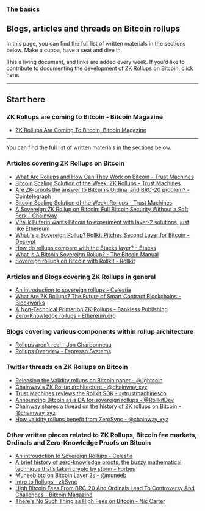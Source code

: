 ### The basics

## Blogs, articles and threads on Bitcoin rollups

In this page, you can find the full list of written materials in the sections below. Make a cuppa, have a seat and dive in.

This a living document, and links are added every week. If you'd like to contribute to documenting the development of ZK Rollups on Bitcoin, click here.

---

## Start here

### ZK Rollups are coming to Bitcoin - Bitcoin Magazine

- [ZK Rollups Are Coming To Bitcoin, Bitcoin Magazine](https://bitcoinmagazine.com/technical/zk-rollups-are-coming-to-bitcoin-heres-all-you-need-to-know#)

---

You can find the full list of written materials in the sections below.

### Articles covering ZK Rollups on Bitcoin

- [What Are Rollups and How Can They Work on Bitcoin - Trust Machines](https://trustmachines.co/learn/what-are-rollups-and-how-can-they-work-on-bitcoin/)
- [Bitcoin Scaling Solution of the Week: ZK Rollups - Trust Machines](https://trustmachines.co/blog/bitcoin-scaling-solution-of-the-week-zk-rollups/)
- [Are ZK-proofs the answer to Bitcoin’s Ordinal and BRC-20 problem? - Cointelegraph](https://cointelegraph.com/news/are-zk-proofs-the-answer-to-bitcoin-ordinal-and-brc-20-problem)
- [Bitcoin Scaling Solution of the Week: Rollups - Trust Machines](https://trustmachines.co/blog/bitcoin-scaling-solution-rollups/)
- [A Sovereign ZK Rollup on Bitcoin: Full Bitcoin Security Without a Soft Fork - Chainway](https://medium.com/@chainway_xyz/a-sovereign-zk-rollup-on-bitcoin-full-bitcoin-security-without-a-soft-fork-ca0389a0b658)
- [Vitalik Buterin wants Bitcoin to experiment with layer-2 solutions, just like Ethereum](https://cointelegraph.com/news/vitalik-buterin-wants-bitcoin-to-experiment-with-layer2-solutions-just-like-ethereum)
- [What Is a Sovereign Rollup? Rollkit Pitches Second Layer for Bitcoin - Decrypt](https://decrypt.co/122833/rollkit-pitches-second-layer-for-bitcoin-sovereign-rollup)
- [How do rollups compare with the Stacks layer? - Stacks](https://github.com/stacks-network/stacks/blob/master/bitcoin-rollups.md)
- [What Is A Bitcoin Sovereign Rollup? - The Bitcoin Manual](https://thebitcoinmanual.com/articles/btc-sovereign-rollup/)
- [Sovereign rollups on Bitcoin with Rollkit - Rollkit](https://rollkit.dev/blog/sovereign-rollups-on-bitcoin-with-rollkit)


### Articles and Blogs covering ZK Rollups in general

- [An introduction to sovereign rollups - Celestia](https://celestia.org/learn/sovereign-rollups/an-introduction/)
- [What Are ZK Rollups? The Future of Smart Contract Blockchains - Blockworks](https://blockworks.co/news/zk-rollups-future-of-smart-contract-blockchains)
- [A Non-Technical Primer on ZK-Rollups - Bankless Publishing](https://banklesspublishing.com/a-non-technical-primer-on-zk-rollups/)
- [Zero-Knowledge rollups - Ethereum.org](https://ethereum.org/en/developers/docs/scaling/zk-rollups/)

### Blogs covering various components within rollup architecture

- [Rollups aren't real - Jon Charbonneau](https://joncharbonneau.substack.com/p/rollups-arent-real#)
- [Rollups Overview - Espresso Systems](https://hackmd.io/@EspressoSystems/EspressoSequencer#A-Rollups-Overview)

### Twitter threads on ZK Rollups on Bitcoin

- [Releasing the Validity rollups on Bitcoin paper - @lightcoin](https://twitter.com/lightcoin/status/1579856946781298688)
- [Chainway's ZK Rollup architecture - @chainway_xyz](https://twitter.com/chainway_xyz/status/1709999314238329048)
- [Trust Machines reviews the Rollkit SDK - @trustmachinesco](https://twitter.com/trustmachinesco/status/1633495869084549121)
- [Announcing Bitcoin as a DA for sovereign rollups - @RollkitDev](https://twitter.com/RollkitDev/status/1632438374513676288)
- [Chainway shares a thread on the history of ZK rollups on Bitcoin - @chainway_xyz](https://twitter.com/chainway_xyz/status/1700221384557724028)
- [How validity rollups benefit from ZeroSync - @chainway_xyz](https://twitter.com/chainway_xyz/status/1706380026034167968)

### Other written pieces related to ZK Rollups, Bitcoin fee markets, Ordinals and Zero-Knowledge Proofs on Bitcoin

- [An introudction to Sovereign Rollups - Celestia](https://celestia.org/learn/sovereign-rollups/an-introduction/)
- [A brief history of zero-knowledge proofs, the buzzy mathematical technique that’s taken crypto by storm - Forbes](https://fortune.com/crypto/2023/06/05/zero-knowledge-proofs-history-zk-rollups-cryptography-zcash/)
- [Muneeb.btc on Bitcoin Layer 2s - @muneeb](https://twitter.com/muneeb/status/1707387360197943437)
- [Intro to Rollups - zkSync](https://era.zksync.io/docs/reference/concepts/rollups.html)
- [High Bitcoin Fees From BRC-20 And Ordinals Lead To Controversy And Challenges - Bitcoin Magazine](https://bitcoinmagazine.com/technical/bitcoins-high-fees-create-controversy-and-challenges)
- [There's No Such Thing as High Fees on Bitcoin - Nic Carter](https://www.coindesk.com/consensus-magazine/2023/05/09/theres-no-such-thing-as-high-fees-on-bitcoin/)
